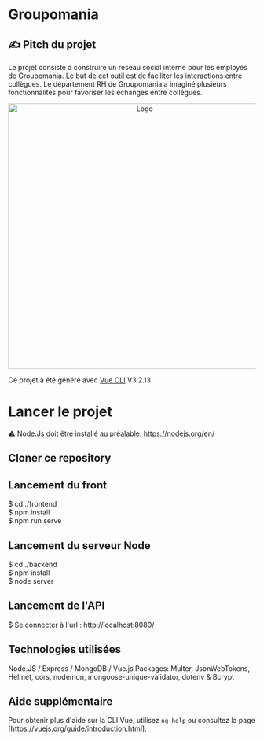 # Groupomania

## ✍️ Pitch du projet
Le projet consiste à construire un réseau social interne pour les employés de Groupomania. Le but de cet outil est de faciliter les interactions entre collègues. Le département RH de Groupomania a imaginé plusieurs fonctionnalités pour favoriser les échanges entre collègues.

 <p align="center"><img width="540" alt="Logo" src="https://user-images.githubusercontent.com/81871149/180220627-11f76287-0f12-4622-8cbd-09924a944df0.png"></p>

Ce projet à été généré avec [Vue CLI](https://vuejs.org/) V3.2.13

# Lancer le projet

⚠️ Node.Js doit être installé au préalable: https://nodejs.org/en/

## Cloner ce repository

## Lancement du front
$ cd ./frontend  
$ npm install  
$ npm run serve  

## Lancement du serveur Node
$ cd ./backend  
$ npm install   
$ node server  

## Lancement de l'API 
$ Se connecter à l'url : http://localhost:8080/ 

## Technologies utilisées
Node.JS / Express / MongoDB / Vue.js 
Packages: Multer, JsonWebTokens, Helmet, cors, nodemon, mongoose-unique-validator, dotenv & Bcrypt

## Aide supplémentaire

Pour obtenir plus d'aide sur la CLI Vue, utilisez `ng help` ou consultez la page [https://vuejs.org/guide/introduction.html].
